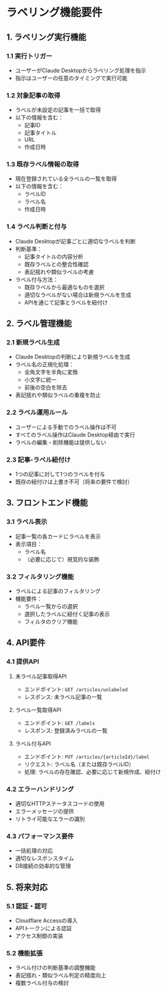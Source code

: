 # ラベリング機能要件

## 1. ラベリング実行機能

### 1.1 実行トリガー
- ユーザーがClaude Desktopからラベリング処理を指示
- 指示はユーザーの任意のタイミングで実行可能

### 1.2 対象記事の取得
- ラベルが未設定の記事を一括で取得
- 以下の情報を含む：
  - 記事ID
  - 記事タイトル
  - URL
  - 作成日時

### 1.3 既存ラベル情報の取得
- 現在登録されている全ラベルの一覧を取得
- 以下の情報を含む：
  - ラベルID
  - ラベル名
  - 作成日時

### 1.4 ラベル判断と付与
- Claude Desktopが記事ごとに適切なラベルを判断
- 判断基準：
  - 記事タイトルの内容分析
  - 既存ラベルとの整合性確認
  - 表記揺れや類似ラベルの考慮
- ラベル付与方法：
  - 既存ラベルから最適なものを選択
  - 適切なラベルがない場合は新規ラベルを生成
  - APIを通じて記事とラベルを紐付け

## 2. ラベル管理機能

### 2.1 新規ラベル生成
- Claude Desktopの判断により新規ラベルを生成
- ラベル名の正規化処理：
  - 全角文字を半角に変換
  - 小文字に統一
  - 前後の空白を除去
- 表記揺れや類似ラベルの重複を防止

### 2.2 ラベル運用ルール
- ユーザーによる手動でのラベル操作は不可
- すべてのラベル操作はClaude Desktop経由で実行
- ラベルの編集・削除機能は提供しない

### 2.3 記事-ラベル紐付け
- 1つの記事に対して1つのラベルを付与
- 既存の紐付けは上書き不可（将来の要件で検討）

## 3. フロントエンド機能

### 3.1 ラベル表示
- 記事一覧の各カードにラベルを表示
- 表示項目：
  - ラベル名
  - （必要に応じて）視覚的な装飾

### 3.2 フィルタリング機能
- ラベルによる記事のフィルタリング
- 機能要件：
  - ラベル一覧からの選択
  - 選択したラベルに紐付く記事の表示
  - フィルタのクリア機能

## 4. API要件

### 4.1 提供API
1. 未ラベル記事取得API
   - エンドポイント: `GET /articles/unlabeled`
   - レスポンス: 未ラベル記事の一覧

2. ラベル一覧取得API
   - エンドポイント: `GET /labels`
   - レスポンス: 登録済みラベルの一覧

3. ラベル付与API
   - エンドポイント: `PUT /articles/{articleId}/label`
   - リクエスト: ラベル名（または既存ラベルID）
   - 処理: ラベルの存在確認、必要に応じて新規作成、紐付け

### 4.2 エラーハンドリング
- 適切なHTTPステータスコードの使用
- エラーメッセージの提供
- リトライ可能なエラーの識別

### 4.3 パフォーマンス要件
- 一括処理の対応
- 適切なレスポンスタイム
- DB接続の効率的な管理

## 5. 将来対応

### 5.1 認証・認可
- Cloudflare Accessの導入
- APIトークンによる認証
- アクセス制御の実装

### 5.2 機能拡張
- ラベル付けの判断基準の調整機能
- 表記揺れ・類似ラベル判定の精度向上
- 複数ラベル付与の検討
